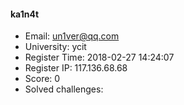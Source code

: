 #### ka1n4t  

* Email: un1ver@qq.com  
* University: ycit  
* Register Time: 2018-02-27 14:24:07  
* Register IP: 117.136.68.68  
* Score: 0  
* Solved challenges: 
